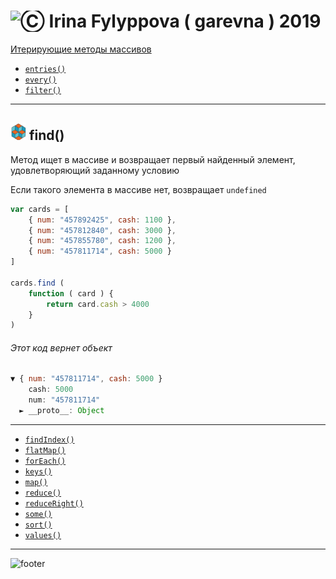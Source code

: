 [footer]: https://github.com/garevna/js-course/raw/master/images/a-level-ico.png?raw=true
[ico20]: https://raw.githubusercontent.com/garevna/a-level-js-lessons/master/ico/a-level-20.png
[ico25]: https://raw.githubusercontent.com/garevna/a-level-js-lessons/master/ico/a-level-25.png
[hw-30]: https://raw.githubusercontent.com/garevna/a-level-js-lessons/master/ico/briefcase-30.png
[cap-30]: https://raw.githubusercontent.com/garevna/a-level-js-lessons/master/ico/coffee-30.png
[warn-25]: https://raw.githubusercontent.com/garevna/a-level-js-lessons/master/ico/warning-25.png
[link-25]: https://raw.githubusercontent.com/garevna/a-level-js-lessons/master/ico/link-25.png
[err-20]: https://raw.githubusercontent.com/garevna/a-level-js-lessons/master/ico/no_entry-20.png
[err-25]: https://raw.githubusercontent.com/garevna/a-level-js-lessons/master/ico/no_entry-25.png
[err-30]: https://raw.githubusercontent.com/garevna/a-level-js-lessons/master/ico/no_entry-30.png

# <img src="https://avatars2.githubusercontent.com/u/19735284?s=40&v=4" width="30" title="Ⓒ Irina Fylyppova ( garevna ) 2019"/>
[Итерирующие методы массивов](../lesson-09.md)

* [`entries()`](Array.prototype.entries.md)
* [`every()`](Array.prototype.every.md)
* [`filter()`](Array.prototype.filter.md)

__________________________________________________________________

## ![ico25] find()

Метод ищет в массиве и возвращает первый найденный элемент, удовлетворяющий заданному условию

Если такого элемента в массиве нет, возвращает `undefined`

```javascript
var cards = [
    { num: "457892425", cash: 1100 },
    { num: "457812840", cash: 3000 },
    { num: "457855780", cash: 1200 },
    { num: "457811714", cash: 5000 }
]

cards.find (
    function ( card ) {
        return card.cash > 4000
    }
)
```

###### Этот код вернет объект

```javascript
▼ { num: "457811714", cash: 5000 }
    cash: 5000
    num: "457811714"
  ► __proto__: Object
```

___________________________________________________________________

* [`findIndex()`](Array.prototype.findIndex.md)
* [`flatMap()`](Array.prototype.flatMap.md)
* [`forEach()`](Array.prototype.forEach.md)
* [`keys()`](Array.prototype.keys.md)
* [`map()`](Array.prototype.map.md)
* [`reduce()`](Array.prototype.reduce.md)
* [`reduceRight()`](Array.prototype.reduceRight.md)
* [`some()`](Array.prototype.some.md)
* [`sort()`](Array.prototype.sort.md)
* [`values()`](Array.prototype.values.md)

_________________________________________________________________________

![footer]
